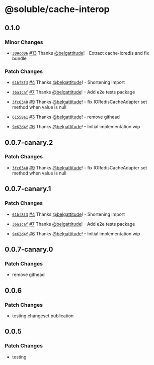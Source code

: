 # @soluble/cache-interop

## 0.1.0

### Minor Changes

- [`309cd06`](https://github.com/soluble-io/tci/commit/309cd061ea161b30abf17143fd290d423c22a4ee) [#13](https://github.com/soluble-io/tci/pull/13) Thanks [@belgattitude](https://github.com/belgattitude)! - Extract cache-ioredis and fix bundle

### Patch Changes

- [`61bf8f3`](https://github.com/soluble-io/tci/commit/61bf8f3f6f5abd276f6e034b4a834c43d3ad5524) [#4](https://github.com/soluble-io/tci/pull/4) Thanks [@belgattitude](https://github.com/belgattitude)! - Shortening import

* [`36a1caf`](https://github.com/soluble-io/tci/commit/36a1cafcc4be5e7254c1bb40d33ecddb3b84df09) [#7](https://github.com/soluble-io/tci/pull/7) Thanks [@belgattitude](https://github.com/belgattitude)! - Add e2e tests package

- [`3fc6340`](https://github.com/soluble-io/tci/commit/3fc6340fd8ced1e0b9981b5a8b3b362d032182e4) [#9](https://github.com/soluble-io/tci/pull/9) Thanks [@belgattitude](https://github.com/belgattitude)! - fix IORedisCacheAdapter set method when value is null

* [`61558a1`](https://github.com/soluble-io/tci/commit/61558a10d2333a7aa1113ce3119cb76d4b9f3ed4) [#3](https://github.com/soluble-io/tci/pull/3) Thanks [@belgattitude](https://github.com/belgattitude)! - remove githead

- [`9e62d4f`](https://github.com/soluble-io/tci/commit/9e62d4fee4e677b666095d9f452f267687c55ab8) [#6](https://github.com/soluble-io/tci/pull/6) Thanks [@belgattitude](https://github.com/belgattitude)! - Initial implementation wip

## 0.0.7-canary.2

### Patch Changes

- [`3fc6340`](https://github.com/soluble-io/tci/commit/3fc6340fd8ced1e0b9981b5a8b3b362d032182e4) [#9](https://github.com/soluble-io/tci/pull/9) Thanks [@belgattitude](https://github.com/belgattitude)! - fix IORedisCacheAdapter set method when value is null

## 0.0.7-canary.1

### Patch Changes

- [`61bf8f3`](https://github.com/soluble-io/tci/commit/61bf8f3f6f5abd276f6e034b4a834c43d3ad5524) [#4](https://github.com/soluble-io/tci/pull/4) Thanks [@belgattitude](https://github.com/belgattitude)! - Shortening import

* [`36a1caf`](https://github.com/soluble-io/tci/commit/36a1cafcc4be5e7254c1bb40d33ecddb3b84df09) [#7](https://github.com/soluble-io/tci/pull/7) Thanks [@belgattitude](https://github.com/belgattitude)! - Add e2e tests package

- [`9e62d4f`](https://github.com/soluble-io/tci/commit/9e62d4fee4e677b666095d9f452f267687c55ab8) [#6](https://github.com/soluble-io/tci/pull/6) Thanks [@belgattitude](https://github.com/belgattitude)! - Initial implementation wip

## 0.0.7-canary.0

### Patch Changes

- remove githead

## 0.0.6

### Patch Changes

- testing changeset publication

## 0.0.5

### Patch Changes

- testing

